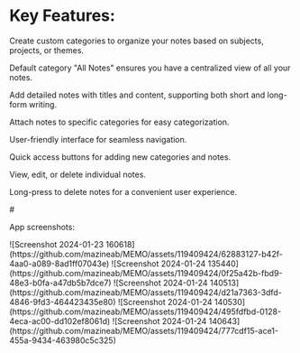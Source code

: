 # Key Features:
<p>Create custom categories to organize your notes based on subjects, projects, or themes.</p>
<p>Default category "All Notes" ensures you have a centralized view of all your notes.</p>
<p>Add detailed notes with titles and content, supporting both short and long-form writing.</p>
<p>Attach notes to specific categories for easy categorization.</p>
<p>User-friendly interface for seamless navigation.</p>
<p>Quick access buttons for adding new categories and notes.</p>
<p>View, edit, or delete individual notes.</p>
<p>Long-press to delete notes for a convenient user experience.</p>
# <p>App screenshots:</p>
![Screenshot 2024-01-23 160618](https://github.com/mazineab/MEMO/assets/119409424/62883127-b42f-4aa0-a089-8ad1ff07043e)
![Screenshot 2024-01-24 135440](https://github.com/mazineab/MEMO/assets/119409424/0f25a42b-fbd9-48e3-b0fa-a47db5b7dce7)
![Screenshot 2024-01-24 140513](https://github.com/mazineab/MEMO/assets/119409424/d21a7363-3dfd-4846-9fd3-464423435e80)
![Screenshot 2024-01-24 140530](https://github.com/mazineab/MEMO/assets/119409424/495fdfbd-0128-4eca-ac00-dd102ef8061d)
![Screenshot 2024-01-24 140643](https://github.com/mazineab/MEMO/assets/119409424/777cdf15-ace1-455a-9434-463980c5c325)


